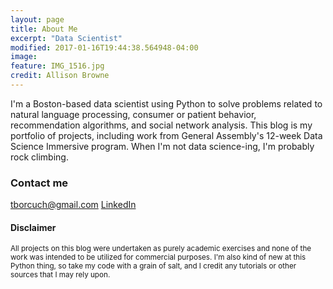 ```yaml
---
layout: page
title: About Me
excerpt: "Data Scientist"
modified: 2017-01-16T19:44:38.564948-04:00
image:
feature: IMG_1516.jpg
credit: Allison Browne
---
```


I'm a Boston-based data scientist using Python to solve problems related to natural language processing, consumer or patient behavior, recommendation algorithms, and social network analysis. This blog is my portfolio of projects, including work from General Assembly's 12-week Data Science Immersive program. When I'm not data science-ing, I'm probably rock climbing.

### Contact me

[tborcuch@gmail.com](mailto:tborcuch@gmail.com)
[LinkedIn](https://www.linkedin.com/in/teresaborcuch)


#### Disclaimer
<sub>All projects on this blog were undertaken as purely academic exercises and none of the work was intended to be utilized for commercial purposes. I'm also kind of new at this Python thing, so take my code with a grain of salt, and I credit any tutorials or other sources that I may rely upon.</sub>

